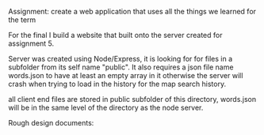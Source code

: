 Assignment: create a web application that uses all the things we learned for the term

For the final I build a website that built onto the server created for assignment 5.

Server was created using Node/Express, it is looking for for files in a subfolder from its self name "public". It also requires a json file name words.json to have at least an empty array in it otherwise the server will crash when trying to load in the history for the map search history.

all client end files are stored in public subfolder of this directory, words.json will be in the same level of the directory as the node server.

Rough design documents:
